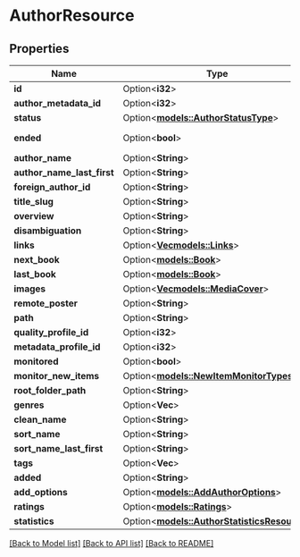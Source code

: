 # AuthorResource

## Properties

Name | Type | Description | Notes
------------ | ------------- | ------------- | -------------
**id** | Option<**i32**> |  | [optional]
**author_metadata_id** | Option<**i32**> |  | [optional]
**status** | Option<[**models::AuthorStatusType**](AuthorStatusType.md)> |  | [optional]
**ended** | Option<**bool**> |  | [optional][readonly]
**author_name** | Option<**String**> |  | [optional]
**author_name_last_first** | Option<**String**> |  | [optional]
**foreign_author_id** | Option<**String**> |  | [optional]
**title_slug** | Option<**String**> |  | [optional]
**overview** | Option<**String**> |  | [optional]
**disambiguation** | Option<**String**> |  | [optional]
**links** | Option<[**Vec<models::Links>**](Links.md)> |  | [optional]
**next_book** | Option<[**models::Book**](Book.md)> |  | [optional]
**last_book** | Option<[**models::Book**](Book.md)> |  | [optional]
**images** | Option<[**Vec<models::MediaCover>**](MediaCover.md)> |  | [optional]
**remote_poster** | Option<**String**> |  | [optional]
**path** | Option<**String**> |  | [optional]
**quality_profile_id** | Option<**i32**> |  | [optional]
**metadata_profile_id** | Option<**i32**> |  | [optional]
**monitored** | Option<**bool**> |  | [optional]
**monitor_new_items** | Option<[**models::NewItemMonitorTypes**](NewItemMonitorTypes.md)> |  | [optional]
**root_folder_path** | Option<**String**> |  | [optional]
**genres** | Option<**Vec<String>**> |  | [optional]
**clean_name** | Option<**String**> |  | [optional]
**sort_name** | Option<**String**> |  | [optional]
**sort_name_last_first** | Option<**String**> |  | [optional]
**tags** | Option<**Vec<i32>**> |  | [optional]
**added** | Option<**String**> |  | [optional]
**add_options** | Option<[**models::AddAuthorOptions**](AddAuthorOptions.md)> |  | [optional]
**ratings** | Option<[**models::Ratings**](Ratings.md)> |  | [optional]
**statistics** | Option<[**models::AuthorStatisticsResource**](AuthorStatisticsResource.md)> |  | [optional]

[[Back to Model list]](../README.md#documentation-for-models) [[Back to API list]](../README.md#documentation-for-api-endpoints) [[Back to README]](../README.md)


